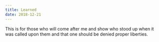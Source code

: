 ```yaml
---
title: Learned
date: 2018-12-21
---
```

This is for those who will come after me and show who stood up when it was called upon 
them and that one should be denied proper liberties.

